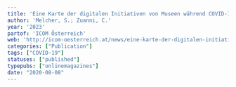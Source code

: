 ```yaml
---
title: 'Eine Karte der digitalen Initiativen von Museen während COVID-19'
author: 'Melcher, S.; Zuanni, C.'
year: '2023'
partof: 'ICOM Österreich'
web: 'http://icom-oesterreich.at/news/eine-karte-der-digitalen-initiativen-von-museen-waehrend-covid-19'
categories: ["Publication"]
tags: ["COVID-19"]
statuses: ["published"]
typepubs: ["onlinemagazines"]
date: "2020-08-08"
---
```

